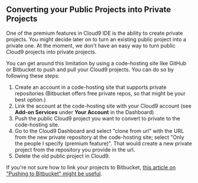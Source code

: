 ## Converting your Public Projects into Private Projects

One of the premium features in Cloud9 IDE is the ability to create private projects. You might decide later on to turn an existing public project into a private one. At the moment, we don't have an easy way to turn public Cloud9 projects into private projects.

You can get around this limitation by using a code-hosting site like GitHub or Bitbucket to push and pull your Cloud9 projects. You can do so by following these steps:

1. Create an account in a code-hosting site that supports private repositories (Bitbucket offers free private repos, so that might be your best option.)
2. Link the account at the code-hosting site with your Cloud9 account (see **Add-on Services** under **Your Account** in the Dashboard)
3. Push the public Cloud9 project you want to convert to private to the code-hosting site.
4. Go to the Cloud9 Dashboard and select "clone from url" with the URL from the new private repository at the code-hosting site; select "Only the people I specify (premium feature)". That would create a new private project from the repository you provide in the url.
5. Delete the old public project in Cloud9.

If you're not sure how to link your projects to Bitbucket, [this article on "Pushing to Bitbucket" might be useful](pushing_to_bitbucket.html).